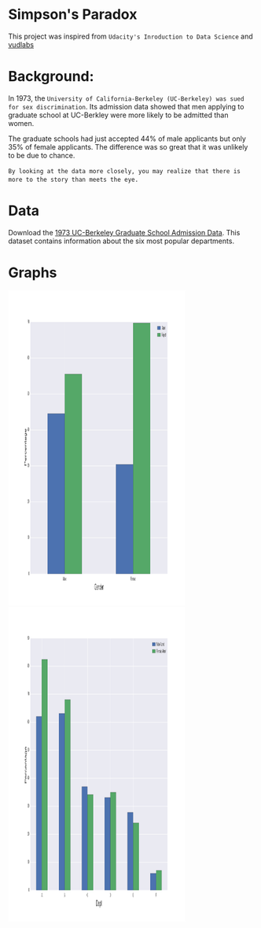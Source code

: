 # Simpson's Paradox

This project was inspired from `Udacity's Inroduction to Data Science` and [vudlabs](http://vudlab.com/simpsons/)

# Background:
In 1973, the `University of California-Berkeley (UC-Berkeley) was sued for sex discrimination`. Its admission data showed that men applying to graduate school at UC-Berkley were more likely to be admitted than women.

The graduate schools had just accepted 44% of male applicants but only 35% of female applicants. The difference was so great that it was unlikely to be due to chance.

`By looking at the data more closely, you may realize that there is more to the story than meets the eye.`

# Data
Download the [1973 UC-Berkeley Graduate School Admission Data](http://www.calvin.edu/~stob/data/Berkeley.csv). This dataset contains information about the six most popular departments.

# Graphs

<img src="https://github.com/adityamehra/Machine-Learning/blob/master/ucberkeley/graphs/graph1.png" width="360" height="640">

<img src="https://github.com/adityamehra/Machine-Learning/blob/master/ucberkeley/graphs/graph2.png" width="360" height="640">
